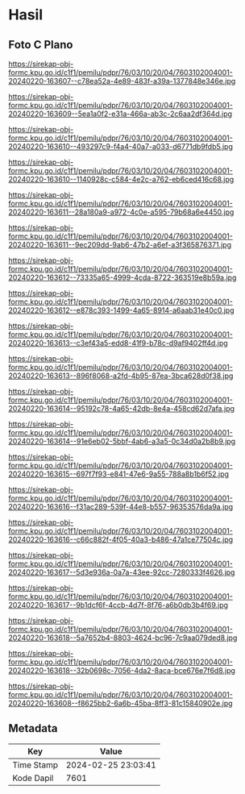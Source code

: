 # Hasil

## Foto C Plano

https://sirekap-obj-formc.kpu.go.id/c1f1/pemilu/pdpr/76/03/10/20/04/7603102004001-20240220-163607--c78ea52a-4e89-483f-a39a-1377848e346e.jpg

https://sirekap-obj-formc.kpu.go.id/c1f1/pemilu/pdpr/76/03/10/20/04/7603102004001-20240220-163609--5ea1a0f2-e31a-466a-ab3c-2c6aa2df364d.jpg

https://sirekap-obj-formc.kpu.go.id/c1f1/pemilu/pdpr/76/03/10/20/04/7603102004001-20240220-163610--493297c9-f4a4-40a7-a033-d6771db9fdb5.jpg

https://sirekap-obj-formc.kpu.go.id/c1f1/pemilu/pdpr/76/03/10/20/04/7603102004001-20240220-163610--1140928c-c584-4e2c-a762-eb6ced416c68.jpg

https://sirekap-obj-formc.kpu.go.id/c1f1/pemilu/pdpr/76/03/10/20/04/7603102004001-20240220-163611--28a180a9-a972-4c0e-a595-79b68a6e4450.jpg

https://sirekap-obj-formc.kpu.go.id/c1f1/pemilu/pdpr/76/03/10/20/04/7603102004001-20240220-163611--9ec209dd-9ab6-47b2-a6ef-a3f365876371.jpg

https://sirekap-obj-formc.kpu.go.id/c1f1/pemilu/pdpr/76/03/10/20/04/7603102004001-20240220-163612--73335a65-4999-4cda-8722-363519e8b59a.jpg

https://sirekap-obj-formc.kpu.go.id/c1f1/pemilu/pdpr/76/03/10/20/04/7603102004001-20240220-163612--e878c393-1499-4a65-8914-a6aab31e40c0.jpg

https://sirekap-obj-formc.kpu.go.id/c1f1/pemilu/pdpr/76/03/10/20/04/7603102004001-20240220-163613--c3ef43a5-edd8-41f9-b78c-d9af9402ff4d.jpg

https://sirekap-obj-formc.kpu.go.id/c1f1/pemilu/pdpr/76/03/10/20/04/7603102004001-20240220-163613--896f8068-a2fd-4b95-87ea-3bca628d0f38.jpg

https://sirekap-obj-formc.kpu.go.id/c1f1/pemilu/pdpr/76/03/10/20/04/7603102004001-20240220-163614--95192c78-4a65-42db-8e4a-458cd62d7afa.jpg

https://sirekap-obj-formc.kpu.go.id/c1f1/pemilu/pdpr/76/03/10/20/04/7603102004001-20240220-163614--91e6eb02-5bbf-4ab6-a3a5-0c34d0a2b8b9.jpg

https://sirekap-obj-formc.kpu.go.id/c1f1/pemilu/pdpr/76/03/10/20/04/7603102004001-20240220-163615--697f7f93-e841-47e6-9a55-788a8b1b6f52.jpg

https://sirekap-obj-formc.kpu.go.id/c1f1/pemilu/pdpr/76/03/10/20/04/7603102004001-20240220-163616--f31ac289-539f-44e8-b557-96353576da9a.jpg

https://sirekap-obj-formc.kpu.go.id/c1f1/pemilu/pdpr/76/03/10/20/04/7603102004001-20240220-163616--c66c882f-4f05-40a3-b486-47a1ce77504c.jpg

https://sirekap-obj-formc.kpu.go.id/c1f1/pemilu/pdpr/76/03/10/20/04/7603102004001-20240220-163617--5d3e936a-0a7a-43ee-92cc-7280333f4626.jpg

https://sirekap-obj-formc.kpu.go.id/c1f1/pemilu/pdpr/76/03/10/20/04/7603102004001-20240220-163617--9b1dcf6f-4ccb-4d7f-8f76-a6b0db3b4f69.jpg

https://sirekap-obj-formc.kpu.go.id/c1f1/pemilu/pdpr/76/03/10/20/04/7603102004001-20240220-163618--5a7652b4-8803-4624-bc96-7c9aa079ded8.jpg

https://sirekap-obj-formc.kpu.go.id/c1f1/pemilu/pdpr/76/03/10/20/04/7603102004001-20240220-163618--32b0698c-7056-4da2-8aca-bce676e7f6d8.jpg

https://sirekap-obj-formc.kpu.go.id/c1f1/pemilu/pdpr/76/03/10/20/04/7603102004001-20240220-163608--f8625bb2-6a6b-45ba-8ff3-81c15840902e.jpg


## Metadata

| Key        | Value               |
| ---------- | ------------------- |
| Time Stamp | 2024-02-25 23:03:41 |
| Kode Dapil | 7601                |



